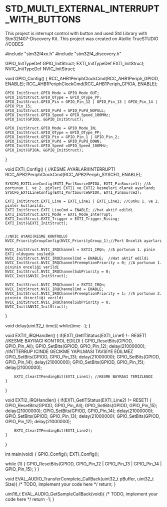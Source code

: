 # STD_MULTI_EXTERNAL_INTERRUPT_WITH_BUTTONS
This project is interrupt control with button and used Std Library with Stm32f407-Discovery Kit. This project was created on Atollic TrueSTUDIO
//CODES


#include "stm32f4xx.h"
#include "stm32f4_discovery.h"

GPIO_InitTypeDef GPIO_InitStruct;
EXTI_InitTypeDef EXTI_InitStruct;
NVIC_InitTypeDef NVIC_InitStruct;

void GPIO_Config()
{
	RCC_AHB1PeriphClockCmd(RCC_AHB1Periph_GPIOD, ENABLE);
	RCC_AHB1PeriphClockCmd(RCC_AHB1Periph_GPIOA, ENABLE);

	GPIO_InitStruct.GPIO_Mode = GPIO_Mode_OUT;
	GPIO_InitStruct.GPIO_OType = GPIO_OType_PP;
	GPIO_InitStruct.GPIO_Pin = GPIO_Pin_12 | GPIO_Pin_13 | GPIO_Pin_14 | GPIO_Pin_15;
	GPIO_InitStruct.GPIO_PuPd = GPIO_PuPd_NOPULL;
	GPIO_InitStruct.GPIO_Speed = GPIO_Speed_100MHz;
	GPIO_Init(GPIOD, &GPIO_InitStruct);

	GPIO_InitStruct.GPIO_Mode = GPIO_Mode_IN;
	GPIO_InitStruct.GPIO_OType = GPIO_OType_PP;
	GPIO_InitStruct.GPIO_Pin = GPIO_Pin_1 | GPIO_Pin_2;
	GPIO_InitStruct.GPIO_PuPd = GPIO_PuPd_DOWN;
	GPIO_InitStruct.GPIO_Speed =GPIO_Speed_100MHz;
	GPIO_Init(GPIOA, &GPIO_InitStruct);

}

void EXTI_Config()
{
	//KESME AYARLARI(INTERRUPT)
	RCC_APB2PeriphClockCmd(RCC_APB2Periph_SYSCFG, ENABLE);

	SYSCFG_EXTILineConfig(EXTI_PortSourceGPIOA, EXTI_PinSource1); //A portunun 1. ve 2. pinleri EXTI1 ve EXTI2 kesmeleri olarak ayarlandı
	SYSCFG_EXTILineConfig(EXTI_PortSourceGPIOA, EXTI_PinSource2);

	EXTI_InitStruct.EXTI_Line = EXTI_Line1 | EXTI_Line2; //Cunku 1. ve 2. pinler kullanildi.
	EXTI_InitStruct.EXTI_LineCmd = ENABLE; //hat aktif edildi
	EXTI_InitStruct.EXTI_Mode = EXTI_Mode_Interrupt;
	EXTI_InitStruct.EXTI_Trigger = EXTI_Trigger_Rising;
	EXTI_Init(&EXTI_InitStruct);


	//NVIC AYARI(KESME KONTROLU)
	NVIC_PriorityGroupConfig(NVIC_PriorityGroup_1);//Port Oncelik ayarları

	NVIC_InitStruct.NVIC_IRQChannel = EXTI1_IRQn; //A portunun 1. pinin EXT1 oldugunu soyledik
	NVIC_InitStruct.NVIC_IRQChannelCmd = ENABLE;  //Hat aktif edildi
	NVIC_InitStruct.NVIC_IRQChannelPreemptionPriority = 0; //A portunun 1. pininin onceliği verildi
	NVIC_InitStruct.NVIC_IRQChannelSubPriority = 0;
	NVIC_Init(&NVIC_InitStruct);

	NVIC_InitStruct.NVIC_IRQChannel = EXTI2_IRQn;
	NVIC_InitStruct.NVIC_IRQChannelCmd = ENABLE;
	NVIC_InitStruct.NVIC_IRQChannelPreemptionPriority = 1; //A portunun 2. pininin ikinciliği verildi
	NVIC_InitStruct.NVIC_IRQChannelSubPriority = 0;
	NVIC_Init(&NVIC_InitStruct);
}

void delay(uint32_t time){
	while(time--);
}

void EXTI1_IRQHandler()
{
	if(EXTI_GetITStatus(EXTI_Line1) != RESET) //KESME BAYRAGI KONTROL EDILDI
	{
		GPIO_ResetBits(GPIOD, GPIO_Pin_All);
		GPIO_SetBits(GPIOD, GPIO_Pin_12);
		delay(21000000); //INTTERRUP ICINDE GECIKME YAPILMASI TAVSIYE EDILMEZ
		GPIO_SetBits(GPIOD, GPIO_Pin_13);
		delay(21000000);
		GPIO_SetBits(GPIOD, GPIO_Pin_14);
		delay(21000000);
		GPIO_SetBits(GPIOD, GPIO_Pin_15);
		delay(21000000);

		EXTI_ClearITPendingBit(EXTI_Line1); //KESME BAYRAGI TEMIZLENDI
	}
}

void EXTI2_IRQHandler()
{
	if(EXTI_GetITStatus(EXTI_Line2) != RESET)
	{
		GPIO_ResetBits(GPIOD, GPIO_Pin_All);
		GPIO_SetBits(GPIOD, GPIO_Pin_15);
		delay(21000000);
		GPIO_SetBits(GPIOD, GPIO_Pin_14);
		delay(21000000);
		GPIO_SetBits(GPIOD, GPIO_Pin_13);
		delay(21000000);
		GPIO_SetBits(GPIOD, GPIO_Pin_12);
		delay(21000000);

		EXTI_ClearITPendingBit(EXTI_Line2);
	}
}

int main(void)
{
	GPIO_Config();
	EXTI_Config();

  while (1)
  {
	  GPIO_ResetBits(GPIOD, GPIO_Pin_12 | GPIO_Pin_13 | GPIO_Pin_14 | GPIO_Pin_15);
  }
}



void EVAL_AUDIO_TransferComplete_CallBack(uint32_t pBuffer, uint32_t Size){
  /* TODO, implement your code here */
  return;
}

uint16_t EVAL_AUDIO_GetSampleCallBack(void){
  /* TODO, implement your code here */
  return -1;
}
